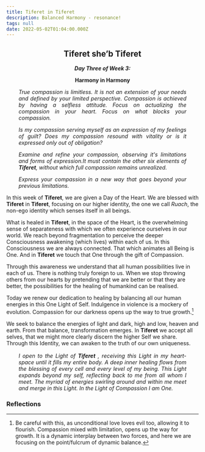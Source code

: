 ```yaml
---
title: Tiferet in Tiferet
description: Balanced Harmony - resonance!
tags: null
date: 2022-05-02T01:04:00.000Z
---
```


<div style="font-weight: bold; text-align:center">
<h2>Tiferet she’b Tiferet</h2>
<i>Day Three of Week 3:</i> 
<p>Harmony in Harmony</p>

</div>
<div style="text-align: justify; margin-left: 2rem; margin-right: 2rem; font-style:italic">
<p>
True compassion is limitless. It is not an extension of your needs and defined by your limited perspective. Compassion is achieved by having a selfless attitude. Focus on actualizing the compassion in your heart. Focus on what blocks your compassion.
</p>

<p>
Is my compassion serving myself as an expression of my  feelings of guilt? Does my compassion resound with vitality or is it expressed only out of obligation? 
</p>
<p>
Examine and refine your compassion, observing it's limitations and forms of expression.It must contain the other six elements of <b>Tiferet</b>, without which full compassion remains unrealized.
</p>
<p>

Express your compassion in a new way that goes beyond your previous limitations.

</p>
</div>

In this week of **Tiferet**, we are given a Day of the Heart. We are blessed with **Tiferet** in **Tiferet**, focusing on our higher identity, the one we call _Ruach_, the non-ego identity which senses itself in all beings.

What is healed in **Tiferet**, in the space of the Heart, is the overwhelming sense of separateness with which we often experience ourselves in our world. We reach beyond fragmentation to perceive the deeper Consciousness awakening (which lives) within each of us. In this Consciousness we are always connected. That which animates all Being is One. And in **Tiferet** we touch that One through the gift of Compassion.

Through this awareness we understand that all human possibilities live in each of us. There is nothing truly foreign to us. When we stop throwing others from our hearts by pretending that we are better or that they are better, the possibilities for the healing of humankind can be realised.

Today we renew our dedication to healing by balancing all our human energies in this One Light of Self. Indulgence in violence is a mockery of evolution. Compassion for our darkness opens up the way to true growth.[^1]

We seek to balance the energies of light and dark, high and low, heaven and earth. From that balance, transformation emerges. In **Tiferet** we accept all selves, that we might more clearly discern the higher Self we share. Through this Identity, we can awaken to the truth of our own uniqueness.

<div style="font-style: italic; margin: 1rem 2rem; text-align: justify">

I open to the Light of **Tiferet** , receiving this Light in my heart-space until it fills my entire body. A deep inner healing flows from the blessing of every cell and every level of my being. This Light expands beyond my self, reflecting back to me from all whom I meet. The myriad of energies swirling around and within me meet and merge in this Light. In the Light of Compassion I am One.

</div>

<h3>Reflections</h3>

[^1]: Be careful with this, as unconditional love loves evil too, allowing it to flourish. Compassion mixed with limitation, opens up the way for growth. It is a dynamic interplay between two forces, and here we are focusing on the point/fulcrum of dynamic balance.
